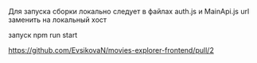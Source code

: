 Для запуска сборки локально следует в файлах auth.js и MainApi.js url заменить на локальный хост

запуск npm run start

https://github.com/EvsikovaN/movies-explorer-frontend/pull/2